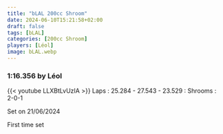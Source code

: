 ```yaml
---
title: "bLAL 200cc Shroom"
date: 2024-06-10T15:21:58+02:00
draft: false
tags: [bLAL]
categories: [200cc Shroom]
players: [Léol]
image: bLAL.webp
---
```

### 1:16.356 by Léol

{{< youtube LLXBtLvUzIA >}}
Laps : 25.284 - 27.543 - 23.529 :
Shrooms : 2-0-1

Set on 21/06/2024

First time set